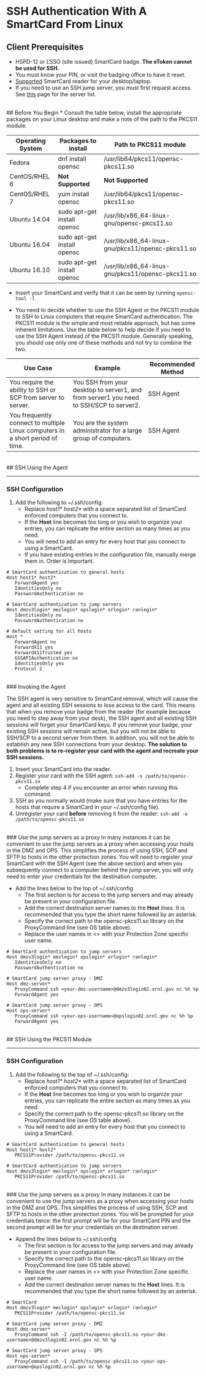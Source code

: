 # SSH Authentication With A SmartCard From Linux

## Client Prerequisites
* HSPD-12 or LSSO (site issued) SmartCard badge. **The eToken cannot be used for SSH.**
* You must know your PIN, or visit the badging office to have it reset.
* [Supported](../smartcard-readers) SmartCard reader for your desktop/laptop.
* If you need to use an SSH jump server, you must first request access. See [this](https://portal04.ornl.gov/sites/its/ornllogin/Wiki%20Pages1/JumpServersLookup.aspx) page for the server list.


<br />
## Before You Begin
* Consult the table below, install the appropriate packages on your Linux desktop and make a note of the path to the PKCS11 module.

|Operating System|Packages to install|Path to PKCS11 module|
|----------------|-------------------|---------------------|
|Fedora          |dnf install opensc |/usr/lib64/pkcs11/opensc-pkcs11.so|
|CentOS/RHEL 6   |**Not Supported**  |**Not Supported**    |
|CentOS/RHEL 7   |yum install opensc|/usr/lib64/pkcs11/opensc-pkcs11.so|
|Ubuntu 14.04    |sudo apt-get install opensc|/usr/lib/x86_64-linux-gnu/opensc-pkcs11.so|
|Ubuntu 16.04    |sudo apt-get install opensc|/usr/lib/x86_64-linux-gnu/pkcs11/opensc-pkcs11.so|
|Ubuntu 16.10    |sudo apt-get install opensc|/usr/lib/x86_64-linux-gnu/pkcs11/opensc-pkcs11.so|


* Insert your SmartCard and verify that it can be seen by running ```opensc-tool -l```

* You need to decide whether to use the SSH Agent or the PKCS11 module to SSH to Linux computers that require SmartCard authentication. The PKCS11 module is the simple and most reliable approach, but has some inherent limitations. Use the table below to help decide if you need to use the SSH Agent instead of the PKCS11 module. Generally speaking, you should use only one of these methods and not try to combine the two.

|Use Case|Example|Recommended Method|
|--------|-------|------------------|
|You require the ability to SSH or SCP from server to server.|You SSH from your desktop to server1, and from server1 you need to SSH/SCP to server2.|SSH Agent|
|You frequently connect to multiple Linux computers in a short period of time.|You are the system administrator for a large group of computers.|SSH Agent|


<br />
## SSH Using the Agent
<hr>

### SSH Configuration
1. Add the following to ~/.ssh/config:
	* Replace *host1\* host2\** with a space separated list of SmartCard enforced computers that you connect to.
	* If the **Host** line becomes too long or you wish to organize your entries, you can replicate the entire section as many times as you need.
	* You will need to add an entry for every host that you connect to using a SmartCard.
	* If you have existing entries in the configuration file, manually merge them in. Order is important.


```
# SmartCard authentication to general hosts
Host host1* host2*
   ForwardAgent yes
   IdentitiesOnly no
   PasswordAuthentication no

# SmartCard authentication to jump servers
Host dmzv3login* meclogin* opslogin* orlogin* ranlogin*
   IdentitiesOnly no
   PasswordAuthentication no

# default setting for all hosts
Host *
   ForwardAgent no
   ForwardX11 yes
   ForwardX11Trusted yes
   GSSAPIAuthentication no
   IdentitiesOnly yes
   Protocol 2
```

<br />
### Invoking the Agent

The SSH agent is very sensitive to SmartCard removal, which will cause the agent and all existing SSH sessions to lose access to the card. This means that when you remove your badge from the reader (for example because you need to step away from your desk), the SSH agent and all existing SSH sessions will forget your SmartCard keys. If you remove your badge, your existing SSH sessions will remain active, but you will not be able to SSH/SCP to a second server from them. In addition, you will not be able to establish any new SSH connections from your desktop. **The solution to both problems is to re-register your card with the agent and recreate your SSH sessions.**

1. Insert your SmartCard into the reader.
2. Register your card with the SSH agent: ```ssh-add -s /path/to/opensc-pkcs11.so```
	* Complete step 4 if you encounter an error when running this command.
3. SSH as you normally would (make sure that you have entries for the hosts that require a SmartCard in your ~/.ssh/config file).
4. Unregister your card **before** removing it from the reader: ```ssh-add -e /path/to/opensc-pkcs11.so```


<br />
### Use the jump servers as a proxy
In many instances it can be convenient to use the jump servers as a proxy when accessing your hosts in the DMZ and OPS. This simplifies the process of using SSH, SCP and SFTP to hosts in the other protection zones. You will need to register your SmartCard with the SSH Agent (see the above section) and when you subsequently connect to a computer behind the jump server, you will only need to enter your credentials for the destination computer.

* Add the lines below to the top of ~/.ssh/config
	* The first section is for access to the jump servers and may already be present in your configuration file.
	* Add the correct destination server names to the **Host** lines. It is recommended that you type the short name followed by an asterisk.
	* Specify the correct path to the opensc-pkcs11.so library on the ProxyCommand line (see OS table above).
	* Replace the user names in <> with your Protection Zone specific user name.

```
# SmartCard authentication to jump servers
Host dmzv3login* meclogin* opslogin* orlogin* ranlogin*
   IdentitiesOnly no
   PasswordAuthentication no

# SmartCard jump server proxy - DMZ
Host dmz-server*
   ProxyCommand ssh <your-dmz-username>@dmzv3login02.ornl.gov nc %h %p
   ForwardAgent yes

# SmartCard jump server proxy - OPS
Host ops-server*
   ProxyCommand ssh <your-ops-username>@opslogin02.ornl.gov nc %h %p
   ForwardAgent yes
```

<br />
## SSH Using the PKCS11 Module
<hr>

### SSH Configuration
1. Add the following to the top of ~/.ssh/config:
	* Replace *host1\* host2\** with a space separated list of SmartCard enforced computers that you connect to.
	* If the **Host** line becomes too long or you wish to organize your entries, you can replicate the entire section as many times as you need.
	* Specify the correct path to the opensc-pkcs11.so library on the ProxyCommand line (see OS table above).
	* You will need to add an entry for every host that you connect to using a SmartCard.

```
# SmartCard authentication to general hosts
Host host1* host2*
   PKCS11Provider /path/to/opensc-pkcs11.so

# SmartCard authentication to jump servers
Host dmzv3login* meclogin* opslogin* orlogin* ranlogin*
   PKCS11Provider /path/to/opensc-pkcs11.so
```

<br />
### Use the jump servers as a proxy
In many instances it can be convenient to use the jump servers as a proxy when accessing your hosts in the DMZ and OPS. This simplifies the process of using SSH, SCP and SFTP to hosts in the other protection zones. You will be prompted for your credentials twice: the first prompt will be for your SmartCard PIN and the second prompt will be for your credentials on the destination server.

* Append the lines below to ~/.ssh/config
	* The first section is for access to the jump servers and may already be present in your configuration file.
	* Specify the correct path to the opensc-pkcs11.so library on the ProxyCommand line (see OS table above).
	* Replace the user names in <> with your Protection Zone specific user name.
	* Add the correct destination server names to the **Host** lines. It is recommended that you type the short name followed by an asterisk.

```
# SmartCard
Host dmzv3login* meclogin* opslogin* orlogin* ranlogin*
   PKCS11Provider /path/to/opensc-pkcs11.so

# SmartCard jump server proxy - DMZ
Host dmz-server*
   ProxyCommand ssh -I /path/to/opensc-pkcs11.so <your-dmz-username>@dmzv3login02.ornl.gov nc %h %p

# SmartCard jump server proxy - OPS
Host ops-server*
   ProxyCommand ssh -I /path/to/opensc-pkcs11.so <your-ops-username>@opslogin02.ornl.gov nc %h %p
```

